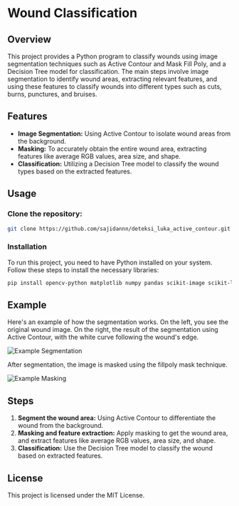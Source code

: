# Wound Classification

## Overview

This project provides a Python program to classify wounds using image segmentation techniques such as Active Contour and Mask Fill Poly, and a Decision Tree model for classification. The main steps involve image segmentation to identify wound areas, extracting relevant features, and using these features to classify wounds into different types such as cuts, burns, punctures, and bruises.

## Features

- **Image Segmentation:** Using Active Contour to isolate wound areas from the background.
- **Masking:** To accurately obtain the entire wound area, extracting features like average RGB values, area size, and shape.
- **Classification:** Utilizing a Decision Tree model to classify the wound types based on the extracted features.

## Usage

### Clone the repository:


```bash
git clone https://github.com/sajidannn/deteksi_luka_active_contour.git
```

### Installation

To run this project, you need to have Python installed on your system. Follow these steps to install the necessary libraries:

```bash
pip install opencv-python matplotlib numpy pandas scikit-image scikit-learn
```

## Example

Here's an example of how the segmentation works. On the left, you see the original wound image. On the right, the result of the segmentation using Active Contour, with the white curve following the wound's edge.

![Example Segmentation](https://github.com/sajidannn/deteksi_luka_active_contour/assets/116400435/997a79b1-8112-4609-afdf-bfbb75b3801f)

After segmentation, the image is masked using the fillpoly mask technique.

![Example Masking](https://github.com/sajidannn/deteksi_luka_active_contour/assets/116400435/bfcf6aa4-53c4-489c-b758-a4f898eb1fed)

## Steps

1. **Segment the wound area:** Using Active Contour to differentiate the wound from the background.
2. **Masking and feature extraction:** Apply masking to get the wound area, and extract features like average RGB values, area size, and shape.
3. **Classification:** Use the Decision Tree model to classify the wound based on extracted features.


## License

This project is licensed under the MIT License.
